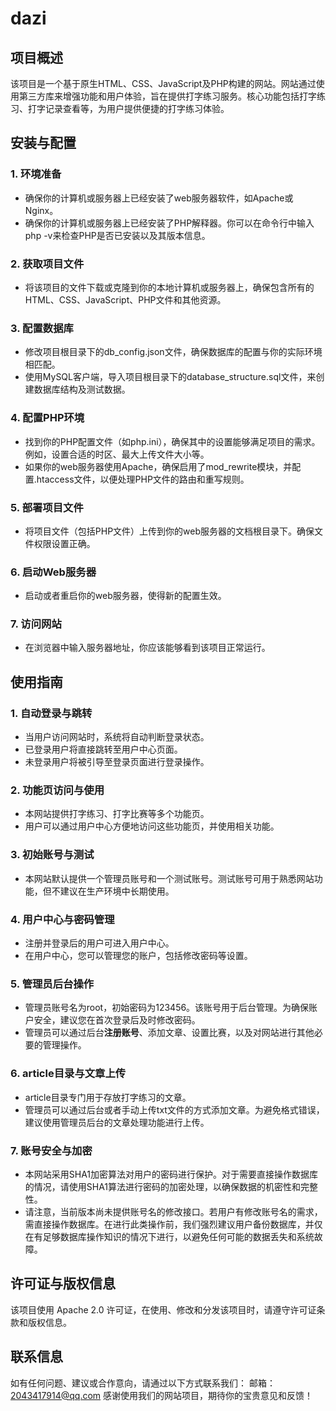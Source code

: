 # dazi
## 项目概述
该项目是一个基于原生HTML、CSS、JavaScript及PHP构建的网站。网站通过使用第三方库来增强功能和用户体验，旨在提供打字练习服务。核心功能包括打字练习、打字记录查看等，为用户提供便捷的打字练习体验。

 
## 安装与配置
### 1. 环境准备
- 确保你的计算机或服务器上已经安装了web服务器软件，如Apache或Nginx。
- 确保你的计算机或服务器上已经安装了PHP解释器。你可以在命令行中输入php -v来检查PHP是否已安装以及其版本信息。
### 2. 获取项目文件
- 将该项目的文件下载或克隆到你的本地计算机或服务器上，确保包含所有的HTML、CSS、JavaScript、PHP文件和其他资源。
### 3. 配置数据库
- 修改项目根目录下的db_config.json文件，确保数据库的配置与你的实际环境相匹配。
- 使用MySQL客户端，导入项目根目录下的database_structure.sql文件，来创建数据库结构及测试数据。
### 4. 配置PHP环境
- 找到你的PHP配置文件（如php.ini），确保其中的设置能够满足项目的需求。例如，设置合适的时区、最大上传文件大小等。
- 如果你的web服务器使用Apache，确保启用了mod_rewrite模块，并配置.htaccess文件，以便处理PHP文件的路由和重写规则。
### 5. 部署项目文件
- 将项目文件（包括PHP文件）上传到你的web服务器的文档根目录下。确保文件权限设置正确。
### 6. 启动Web服务器
- 启动或者重启你的web服务器，使得新的配置生效。
### 7. 访问网站
- 在浏览器中输入服务器地址，你应该能够看到该项目正常运行。


## 使用指南
### 1. 自动登录与跳转
- 当用户访问网站时，系统将自动判断登录状态。
- 已登录用户将直接跳转至用户中心页面。
- 未登录用户将被引导至登录页面进行登录操作。
### 2. 功能页访问与使用
- 本网站提供打字练习、打字比赛等多个功能页。
- 用户可以通过用户中心方便地访问这些功能页，并使用相关功能。
### 3. 初始账号与测试
- 本网站默认提供一个管理员账号和一个测试账号。测试账号可用于熟悉网站功能，但不建议在生产环境中长期使用。
### 4. 用户中心与密码管理
- 注册并登录后的用户可进入用户中心。
- 在用户中心，您可以管理您的账户，包括修改密码等设置。
### 5. 管理员后台操作
- 管理员账号名为root，初始密码为123456。该账号用于后台管理。为确保账户安全，建议您在首次登录后及时修改密码。
- 管理员可以通过后台**注册账号**、添加文章、设置比赛，以及对网站进行其他必要的管理操作。
### 6. article目录与文章上传
- article目录专门用于存放打字练习的文章。
- 管理员可以通过后台或者手动上传txt文件的方式添加文章。为避免格式错误，建议使用管理员后台的文章处理功能进行上传。
### 7. 账号安全与加密
- 本网站采用SHA1加密算法对用户的密码进行保护。对于需要直接操作数据库的情况，请使用SHA1算法进行密码的加密处理，以确保数据的机密性和完整性。
- 请注意，当前版本尚未提供账号名的修改接口。若用户有修改账号名的需求，需直接操作数据库。在进行此类操作前，我们强烈建议用户备份数据库，并仅在有足够数据库操作知识的情况下进行，以避免任何可能的数据丢失和系统故障。


## 许可证与版权信息
该项目使用 Apache 2.0 许可证，在使用、修改和分发该项目时，请遵守许可证条款和版权信息。


## 联系信息
如有任何问题、建议或合作意向，请通过以下方式联系我们：
邮箱：[2043417914@qq.com](mailto:2043417914@qq.com)
感谢使用我们的网站项目，期待你的宝贵意见和反馈！
